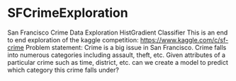 # SFCrimeExploration
San Francisco Crime Data Exploration HistGradient Classifier
This is an end to end exploration of the kaggle competition: https://www.kaggle.com/c/sf-crime
Problem statement: Crime is a big issue in San Francisco. Crime falls into numerous categories including assault, theft, etc. Given attributes of a particular crime such as time, district, etc. can we create a model to predict which category this crime falls under?
